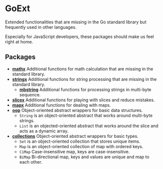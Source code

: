 # GoExt

Extended functionalities that are missing in the Go standard library but frequently used in other
languages.

Especially for JavaScript developers, these packages should make us feel right at home.

## Packages

- **[mathx](https://pkg.go.dev/github.com/ayonli/goext/mathx)**
    Additional functions for math calculation that are missing in the standard library.
- **[stringx](https://pkg.go.dev/github.com/ayonli/goext/stringx)**
    Additional functions for string processing that are missing in the standard library.
    - **[mbstring](https://pkg.go.dev/github.com/ayonli/goext/stringx/mbstring)**
        Additional functions for processing strings in multi-byte sequence.
- **[slicex](https://pkg.go.dev/github.com/ayonli/goext/slicex)**
    Additional functions for playing with slices and reduce mistakes.
- **[mapx](https://pkg.go.dev/github.com/ayonli/goext/mapx)**
    Additional functions for dealing with maps.
- **[oop](https://pkg.go.dev/github.com/ayonli/goext/oop)**
    Object-oriented abstract wrappers for basic data structures.
    - `String` is an object-oriented abstract that works around multi-byte strings.
    - `List` is an objected-oriented abstract that works around the slice and acts as a dynamic array.
- **[collections](https://pkg.go.dev/github.com/ayonli/goext/collections)**
    Object-oriented abstract wrappers for basic types.
    - `Set` is an object-oriented collection that stores unique items.
    - `Map` is an object-oriented collection of map with ordered keys.
    - `CiMap` Case-insensitive map, keys are case-insensitive.
    - `BiMap` Bi-directional map, keys and values are unique and map to each other.
